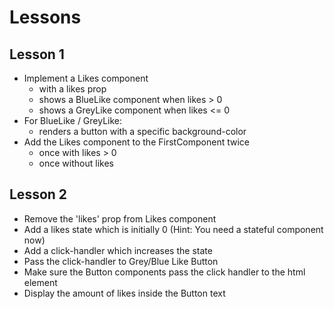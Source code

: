 # Lessons

## Lesson 1

- Implement a Likes component
  - with a likes prop
  - shows a BlueLike component when likes > 0
  - shows a GreyLike component when likes <= 0
- For BlueLike / GreyLike:
  - renders a button with a specific background-color
- Add the Likes component to the FirstComponent twice
  - once with likes > 0
  - once without likes

## Lesson 2

- Remove the 'likes' prop from Likes component
- Add a likes state which is initially 0 (Hint: You need a stateful component now)
- Add a click-handler which increases the state
- Pass the click-handler to Grey/Blue Like Button
- Make sure the Button components pass the click handler to the html element
- Display the amount of likes inside the Button text
